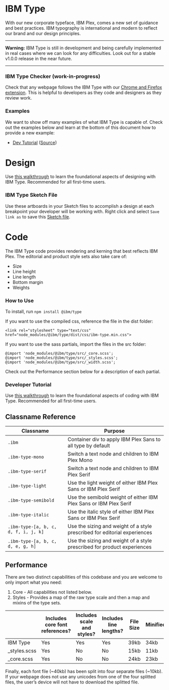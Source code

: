 # IBM Type

With our new corporate typeface, IBM Plex, comes a new set of guidance and best practices. IBM typography is international and modern to reflect our brand and our design principles.

---

**Warning:** IBM Type is still in development and being carefully implemented in real cases where we can look for any difficulties. Look out for a stable v1.0.0 release in the near future.

---

### IBM Type Checker (work-in-progress)

Check that any webpage follows the IBM Type with our [Chrome and Firefox extension](https://github.com/ibm/type-checker). This is helpful to developers as they code and designers as they review work.

### Examples

We want to show off many examples of what IBM Type is capable of. Check out the examples below and learn at the bottom of this document how to provide a new example:
-  [Dev Tutorial](https://ibm.github.io/type/) ([Source](./docs/index.html))

# Design

Use [this walkthrough](https://ibm.github.io/type) to learn the foundational aspects of designing with IBM Type. Recommended for all first-time users.

### IBM Type Sketch File

Use these artboards in your Sketch files to accomplish a design at each breakpoint your developer will be working with. Right click and select `Save link as` to save this [Sketch file](https://github.com/IBM/type/raw/master/ibm-type.sketch).

# Code

The IBM Type code provides rendering and kerning that best reflects IBM Plex. The editorial and product style sets also take care of:
- Size
- Line height
- Line length
- Bottom margin
- Weights

### How to Use

To install, run `npm install @ibm/type`

If you want to use the compiled css, reference the file in the dist folder:
```
<link rel="stylesheet" type="text/css" href="node_modules/@ibm/type/dist/css/ibm-type.min.css">
```

If you want to use the sass partials, import the files in the src folder:
```
@import 'node_modules/@ibm/type/src/_core.scss';
@import 'node_modules/@ibm/type/src/_styles.scss';
@import 'node_modules/@ibm/type/src/_width.scss';
```

Check out the Performance section below for a description of each partial.

### Developer Tutorial

Use [this walkthrough](https://ibm.github.io/type/code.html) to learn the foundational aspects of coding with IBM Type. Recommended for all first-time users.

## Classname Reference

| Classname                     | Purpose                                                                                                                                             |
|-------------------------------|-----------------------------------------------------------------------------------------------------------------------------------------------------|
| `.ibm`                        | Container div to apply IBM Plex Sans to all type by default                                                                                                                           |
| `.ibm-type-mono`           | Switch a text node and children to IBM Plex Mono                                                               |
| `.ibm-type-serif`           | Switch a text node and children to IBM Plex Serif                                                            |
| `.ibm-type-light`           | Use the light weight of either IBM Plex Sans or IBM Plex Serif                                                            |
| `.ibm-type-semibold`  | Use the semibold weight of either IBM Plex Sans or IBM Plex Serif                                                                                                    |
| `.ibm-type-italic`              | Use the italic style of either IBM Plex Sans or IBM Plex Serif                                                                                     |
| `.ibm-type-[a, b, c, d, f, i, j, k]`               | Use the sizing and weight of a style prescribed for editorial experiences                                                                                                              |
| `.ibm-type-[a, b, c, d, e, g, h]`               | Use the sizing and weight of a style prescribed for product experiences                                                                                                                         |

## Performance

There are two distinct capabilities of this codebase and you are welcome to only import what you need:
1. Core - All capabilities not listed below.
2. Styles - Provides a map of the raw type scale and then a map and mixins of the type sets.

|                          | Includes core font references? | Includes scale and styles? | Includes line lengths? | File Size | Minified | Gzipped  |
|--------------------------|---------------------|-----------------------|-------------------------|-----------|----------|-------|
| IBM Type                 | Yes                 | Yes                   | Yes                     | 39kb      | 34kb      | 2.6kb |
| _styles.scss               | Yes                 | No                    | No                      | 15kb       | 11kb      | 1.3kb |
| _core.scss               | Yes                 | No                    | No                      | 24kb       | 23kb      | 1.3kb |

Finally, each font file (~40kb) has been split into four separate files (~10kb). If your webpage does not use any unicodes from one of the four splitted files, the user’s device will not have to download the splitted file.